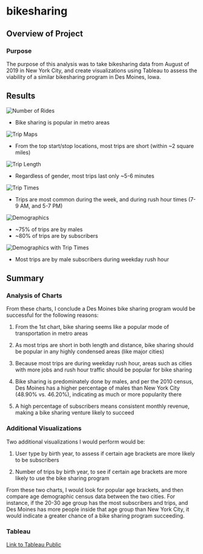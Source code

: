 # bikesharing

## Overview of Project

### Purpose
The purpose of this analysis was to take bikesharing data from August of 2019 in New York City, and create visualizations using Tableau to assess the viability of a similar bikesharing program in Des Moines, Iowa. 

## Results
![Number of Rides](https://github.com/Nveatch/bikesharing/blob/main/resources/slide_1.png)

* Bike sharing is popular in metro areas

![Trip Maps](https://github.com/Nveatch/bikesharing/blob/main/resources/slide_2.png)

* From the top start/stop locations, most trips are short (within ~2 square miles) 

![Trip Length](https://github.com/Nveatch/bikesharing/blob/main/resources/slide_3.png)

* Regardless of gender, most trips last only ~5-6 minutes

![Trip Times](https://github.com/Nveatch/bikesharing/blob/main/resources/slide_4.png)

* Trips are most common during the week, and during rush hour times (7-9 AM, and 5-7 PM) 

![Demographics](https://github.com/Nveatch/bikesharing/blob/main/resources/slide_5.png)

* ~75% of trips are by males
* ~80% of trips are by subscribers 

![Demographics with Trip Times](https://github.com/Nveatch/bikesharing/blob/main/resources/slide_6.png)

* Most trips are by male subscribers during weekday rush hour

## Summary

### Analysis of Charts
From these charts, I conclude a Des Moines bike sharing program would be successful for the following reasons:

1. From the 1st chart, bike sharing seems like a popular mode of transportation in metro areas

2. As most trips are short in both length and distance, bike sharing should be popular in any highly condensed areas (like major cities)

3. Because most trips are during weekday rush hour, areas such as cities with more jobs and rush hour traffic should be popular for bike sharing

4. Bike sharing is predominately done by males, and per the 2010 census, Des Moines has a higher percentage of males than New York City (48.90% vs. 46.20%), indicating as much or more popularity there

5. A high percentage of subscribers means consistent monthly revenue, making a bike sharing venture likely to succeed

### Additional Visualizations
Two additional visualizations I would perform would be:

1. User type by birth year, to assess if certain age brackets are more likely to be subscribers

2. Number of trips by birth year, to see if certain age brackets are more likely to use the bike sharing program

From these two charts, I would look for popular age brackets, and then compare age demographic census data between the two cities. For instance, if the 20-30 age group has the most subscribers and trips, and Des Moines has more people inside that age group than New York City, it would indicate a greater chance of a bike sharing program succeeding. 

### Tableau

[Link to Tableau Public](https://public.tableau.com/app/profile/nathaniel.veatch/viz/Module14Challenge_16480744148680/DesMoinesBikeSharing?publish=yes)
